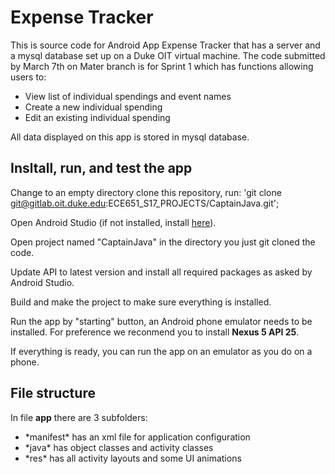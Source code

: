 # Expense Tracker
This is source code for Android App Expense Tracker that has a server and a mysql database set up on a Duke OIT virtual machine.
The code submitted by March 7th on Mater branch is for Sprint 1 which has functions allowing users to:
<ul>
<li>View list of individual spendings and event names</li>
<li>Create a new individual spending</li>
<li>Edit an existing individual spending</li>
</ul>
All data displayed on this app is stored in mysql database. 

## Insltall, run, and test the app
Change to an empty directory clone this repository, run:
'git clone git@gitlab.oit.duke.edu:ECE651_S17_PROJECTS/CaptainJava.git';  

Open Android Studio (if not installed, install [here](https://developer.android.com/studio/index.html?gclid=CjwKEAiA0fnFBRC6g8rgmICvrw0SJADx1_zASntPtDFk4kuUeoPWy__8XLeW76pvfyuSTsSKh2FBHxoCJw7w_wcB)).

Open project named "CaptainJava" in the directory you just git cloned the code.

Update API to latest version and install all required packages as asked by Android Studio. 

Build and make the project to make sure everything is installed.

Run the app by "starting" button, an Android phone emulator needs to be installed. For preference we reconmend you to install **Nexus 5 API 25**.

If everything is ready, you can run the app on an emulator as you do on a phone. 

## File structure
In file **app** there are 3 subfolders: 
<ul>
<li>*manifest* has an xml file for application configuration</li>
<li>*java* has object classes and activity classes</li>
<li>*res* has all activity layouts and some UI animations</li>
</ul>

##